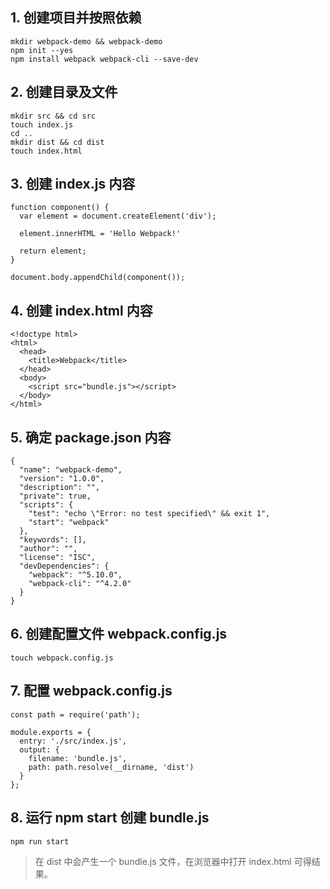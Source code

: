 ## 1. 创建项目并按照依赖

```
mkdir webpack-demo && webpack-demo
npm init --yes
npm install webpack webpack-cli --save-dev
```

## 2. 创建目录及文件

```
mkdir src && cd src
touch index.js
cd ..
mkdir dist && cd dist
touch index.html
```

## 3. 创建 index.js 内容

```
function component() {
  var element = document.createElement('div');

  element.innerHTML = 'Hello Webpack!'

  return element;
}

document.body.appendChild(component());
```

## 4. 创建 index.html 内容

```
<!doctype html>
<html>
  <head>
    <title>Webpack</title>
  </head>
  <body>
    <script src="bundle.js"></script>
  </body>
</html>
```

## 5. 确定 package.json 内容

```
{
  "name": "webpack-demo",
  "version": "1.0.0",
  "description": "",
  "private": true,
  "scripts": {
    "test": "echo \"Error: no test specified\" && exit 1",
    "start": "webpack"
  },
  "keywords": [],
  "author": "",
  "license": "ISC",
  "devDependencies": {
    "webpack": "^5.10.0",
    "webpack-cli": "^4.2.0"
  }
}
```

## 6. 创建配置文件 webpack.config.js

```
touch webpack.config.js
```

## 7. 配置 webpack.config.js

```
const path = require('path');

module.exports = {
  entry: './src/index.js',
  output: {
    filename: 'bundle.js',
    path: path.resolve(__dirname, 'dist')
  }
};
```

## 8. 运行 npm start 创建 bundle.js

```
npm run start
```

> 在 dist 中会产生一个 bundle.js 文件，在浏览器中打开 index.html 可得结果。
